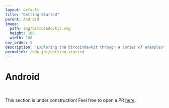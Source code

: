 ```yaml
---
layout: default
title: "Getting Started"
parent: Android
image: 
  path: img/bitcoindevkit.svg
  height: 100
  width: 100
nav_order: 2
description: "Exploring the bitcoindevkit through a series of examples"
permalink: /bdk-jni/getting-started
---
```

# Android
<br/>

This section is under construction! Feel free to open a PR [here](https://github.com/thunderbiscuit/bitcoindevkit-by-example).
